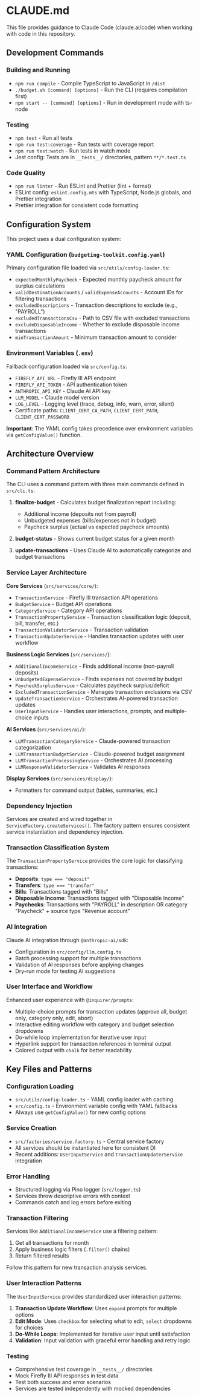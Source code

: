 # CLAUDE.md

This file provides guidance to Claude Code (claude.ai/code) when working with code in this repository.

## Development Commands

### Building and Running

- `npm run compile` - Compile TypeScript to JavaScript in `/dist`
- `./budget.sh [command] [options]` - Run the CLI (requires compilation first)
- `npm start -- [command] [options]` - Run in development mode with ts-node

### Testing

- `npm test` - Run all tests
- `npm run test:coverage` - Run tests with coverage report
- `npm run test:watch` - Run tests in watch mode
- Jest config: Tests are in `__tests__/` directories, pattern `**/*.test.ts`

### Code Quality

- `npm run linter` - Run ESLint and Prettier (lint + format)
- ESLint config: `eslint.config.mts` with TypeScript, Node.js globals, and Prettier integration
- Prettier integration for consistent code formatting

## Configuration System

This project uses a dual configuration system:

### YAML Configuration (`budgeting-toolkit.config.yaml`)

Primary configuration file loaded via `src/utils/config-loader.ts`:

- `expectedMonthlyPaycheck` - Expected monthly paycheck amount for surplus calculations
- `validDestinationAccounts` / `validExpenseAccounts` - Account IDs for filtering transactions
- `excludedDescriptions` - Transaction descriptions to exclude (e.g., "PAYROLL")
- `excludedTransactionsCsv` - Path to CSV file with excluded transactions
- `excludeDisposableIncome` - Whether to exclude disposable income transactions
- `minTransactionAmount` - Minimum transaction amount to consider

### Environment Variables (`.env`)

Fallback configuration loaded via `src/config.ts`:

- `FIREFLY_API_URL` - Firefly III API endpoint
- `FIREFLY_API_TOKEN` - API authentication token
- `ANTHROPIC_API_KEY` - Claude AI API key
- `LLM_MODEL` - Claude model version
- `LOG_LEVEL` - Logging level (trace, debug, info, warn, error, silent)
- Certificate paths: `CLIENT_CERT_CA_PATH`, `CLIENT_CERT_PATH`, `CLIENT_CERT_PASSWORD`

**Important**: The YAML config takes precedence over environment variables via `getConfigValue()` function.

## Architecture Overview

### Command Pattern Architecture

The CLI uses a command pattern with three main commands defined in `src/cli.ts`:

1. **finalize-budget** - Calculates budget finalization report including:
    - Additional income (deposits not from payroll)
    - Unbudgeted expenses (bills/expenses not in budget)
    - Paycheck surplus (actual vs expected paycheck amounts)

2. **budget-status** - Shows current budget status for a given month

3. **update-transactions** - Uses Claude AI to automatically categorize and budget transactions

### Service Layer Architecture

**Core Services** (`src/services/core/`):

- `TransactionService` - Firefly III transaction API operations
- `BudgetService` - Budget API operations
- `CategoryService` - Category API operations
- `TransactionPropertyService` - Transaction classification logic (deposit, bill, transfer, etc.)
- `TransactionValidatorService` - Transaction validation
- `TransactionUpdaterService` - Handles transaction updates with user workflow

**Business Logic Services** (`src/services/`):

- `AdditionalIncomeService` - Finds additional income (non-payroll deposits)
- `UnbudgetedExpenseService` - Finds expenses not covered by budget
- `PaycheckSurplusService` - Calculates paycheck surplus/deficit
- `ExcludedTransactionService` - Manages transaction exclusions via CSV
- `UpdateTransactionService` - Orchestrates AI-powered transaction updates
- `UserInputService` - Handles user interactions, prompts, and multiple-choice inputs

**AI Services** (`src/services/ai/`):

- `LLMTransactionCategoryService` - Claude-powered transaction categorization
- `LLMTransactionBudgetService` - Claude-powered budget assignment
- `LLMTransactionProcessingService` - Orchestrates AI processing
- `LLMResponseValidatorService` - Validates AI responses

**Display Services** (`src/services/display/`):

- Formatters for command output (tables, summaries, etc.)

### Dependency Injection

Services are created and wired together in `ServiceFactory.createServices()`. The factory pattern ensures consistent service instantiation and dependency injection.

### Transaction Classification System

The `TransactionPropertyService` provides the core logic for classifying transactions:

- **Deposits**: `type === "deposit"`
- **Transfers**: `type === "transfer"`
- **Bills**: Transactions tagged with "Bills"
- **Disposable Income**: Transactions tagged with "Disposable Income"
- **Paychecks**: Transactions with "PAYROLL" in description OR category "Paycheck" + source type "Revenue account"

### AI Integration

Claude AI integration through `@anthropic-ai/sdk`:

- Configuration in `src/config/llm.config.ts`
- Batch processing support for multiple transactions
- Validation of AI responses before applying changes
- Dry-run mode for testing AI suggestions

### User Interface and Workflow

Enhanced user experience with `@inquirer/prompts`:

- Multiple-choice prompts for transaction updates (approve all, budget only, category only, edit, abort)
- Interactive editing workflow with category and budget selection dropdowns
- Do-while loop implementation for iterative user input
- Hyperlink support for transaction references in terminal output
- Colored output with `chalk` for better readability

## Key Files and Patterns

### Configuration Loading

- `src/utils/config-loader.ts` - YAML config loader with caching
- `src/config.ts` - Environment variable config with YAML fallbacks
- Always use `getConfigValue()` for new config options

### Service Creation

- `src/factories/service.factory.ts` - Central service factory
- All services should be instantiated here for consistent DI
- Recent additions: `UserInputService` and `TransactionUpdaterService` integration

### Error Handling

- Structured logging via Pino logger (`src/logger.ts`)
- Services throw descriptive errors with context
- Commands catch and log errors before exiting

### Transaction Filtering

Services like `AdditionalIncomeService` use a filtering pattern:

1. Get all transactions for month
2. Apply business logic filters (`.filter()` chains)
3. Return filtered results

Follow this pattern for new transaction analysis services.

### User Interaction Patterns

The `UserInputService` provides standardized user interaction patterns:

1. **Transaction Update Workflow**: Uses `expand` prompts for multiple options
2. **Edit Mode**: Uses `checkbox` for selecting what to edit, `select` dropdowns for choices
3. **Do-While Loops**: Implemented for iterative user input until satisfaction
4. **Validation**: Input validation with graceful error handling and retry logic

### Testing

- Comprehensive test coverage in `__tests__/` directories
- Mock Firefly III API responses in test data
- Test both success and error scenarios
- Services are tested independently with mocked dependencies

